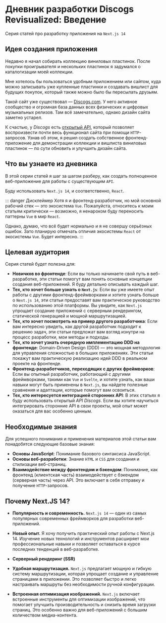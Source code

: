 # Дневник разработки Discogs Revisualized: Введение

Серия статей про разработку приложения на `Next.js 14`

## Идея создания приложения

Недавно я начал собирать коллекцию виниловых пластинок. После покупки проигрывателя и нескольких пластинок я задумался о каталогизации моей коллекции.

Мне хотелось бы пользоваться удобным приложением или сайтом, куда можно записывать уже купленные пластинки и создавать вишлист для будущих покупок, который также можно было бы пересылать друзьям.

Такой сайт уже существовал — [Discogs.com](http://discogs.com/). У него активное сообщество и огромная база данных всех физических и цифровых музыкальных релизов. Там всё замечательно, однако дизайн сайта заметно устарел.

К счастью, у _Discogs_ есть [открытый API](https://www.discogs.com/developers), который позволяет воспроизвести почти весь функционал сайта при помощи `HTTP`-запросов. Узнав об этом, я решил создать собственное фронтенд-приложение для демонстрации коллекции и вишлиста виниловых пластинок — по сути обновить и улучшить дизайн сайта.

## Что вы узнаете из дневника

В этой серии статей я шаг за шагом разберу, как создать полноценное веб-приложение для работы с существующим `API`.

Буду использовать `Next.js 14`, и соответственно, `React`.

::: danger Дисклеймер
Хотя я и фронтенд-разработчик, но мой основной рабочий стек — это экосистема `Vue`. Пожалуйста, относитесь к моим статьям критически — возможно, я ненароком буду переносить паттерны `Vue` в мир `React`.

Однако, думаю, что всё будет нормально и я не совершу серьёзных ошибок. Зато планирую отмечать отличия экосистемы `React` от экосистемы `Vue`. Будет интересно.
:::

## Целевая аудитория

Серия статей будет полезна для:

- **Новичков во фронтенде**: Если вы только начинаете свой путь в веб-разработке, эти статьи помогут вам понять основные концепции создания веб-приложений. Я буду детально описывать каждый шаг.
- **Тех, кто хочет больше узнать о `Next.js`**: Если вы уже имеете опыт работы с другими фронтенд-фреймворками и хотите узнать больше о `Next.js 14`, эти статьи предоставят вам практическое руководство по использованию этой платформы. Вы увидите, как `Next.js` упрощает создание приложений с серверным рендерингом, статической генерацией и мощной маршрутизацией.
- **Тех, кто хочет посмотреть на пример другого разработчика**: Если вам интересно увидеть, как другой разработчик подходит к решению задач, эти статьи предложат вам взгляд изнутри на процесс разработки, мои методы и подходы.
- **Тех, кто хочет узнать очередную имплементацию DDD на фронтенде**: Domain-Driven Design (DDD) — это мощная методология для управления сложностью в больших приложениях. Эти статьи покажут вам практическую реализацию идей DDD в реальном проекте на фронтенде.
- **Фронтенд-разработчиков, переходящих с других фреймворков**: Если вы опытный разработчик, работающий с другими фреймворками, такими как `Vue` и `Svelte`, и хотите узнать, как ваши навыки могут быть применены в `Next.js`, вы найдете полезные сравнения и адаптации, которые помогут вам освоиться.
- **Тех, кто интересуется интеграцией сторонних API**: В этих статьях я буду использовать открытый _API Discogs_. Если вы хотите научиться интегрировать сторонние API в свои проекты, мой опыт может оказаться для вас особенно ценным.

## Необходимые знания

Для успешного понимания и применения материалов этой статьи вам понадобятся следующие базовые знания:

- **Основы JavaScript**: Понимание базового синтаксиса JavaScript.
- **Основы веб-разработки**: Знание `HTML` и `CSS` для создания и стилизации веб-страниц.
- **Взаимодействие между фронтендом и бэкендом**: Понимание, как фронтенд (клиентская часть) взаимодействует с бэкендом (серверная часть) через API. Это включает в себя отправку и получение `HTTP`-запросов.

## Почему Next.JS 14?

- __Популярность и современность.__ `Next.js 14` — один из самых популярных современных фреймворков для разработки веб-приложений.

- __Новый опыт.__ Я хочу получить практический опыт работы с Next.js 14. Изучение новых технологий и инструментов расширяет мои профессиональные навыки и позволяет оставаться в курсе последних тенденций в веб-разработке.

- __Серверный рендеринг (SSR)__

- __Удобная маршрутизация.__ `Next.js` предлагает мощную и гибкую систему маршрутизации, которая упрощает создание и управление страницами в приложении. Это позволяет быстро и легко настраивать маршруты без необходимости ручной конфигурации.

- __Встроенная оптимизация изображений.__ `Next.js` включает встроенные инструменты для оптимизации изображений, что помогает улучшить производительность и снизить время загрузки страниц. Это особенно важно для веб-приложений с большим количеством медиа-контента.